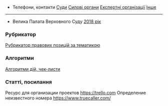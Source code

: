 <!-- TITLE: Головна сторінка -->
<!-- SUBTITLE: Зміст та посилання на інші сторінки -->

- Телефони, контакти
[Суди](https://wicase.herokuapp.com/contacts-courts) [Силові органи](https://wicase.herokuapp.com/contacts-ps) [Експертні організації](https://wicase.herokuapp.com/contacts-experts) [Інше](https://wicase.herokuapp.com/contacts-other)

***
- Велика Палата Верховного Суду
[2018 рік](https://wicase.herokuapp.com/VPVS18)

### Рубрикатор
[Рубрикатор правових позицій за тематикою](https://wicase.herokuapp.com/tags)

### Алгоритми 
[Алгоритми дій, чек-листи](https://wicase.herokuapp.com/algoritm)

### Статті, посилання
Ресурс для организации проектов https://trello.com
Определение неизвестного номера https://www.truecaller.com/
